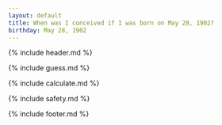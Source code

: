 ```yaml
---
layout: default
title: When was I conceived if I was born on May 28, 1902?
birthday: May 28, 1902
---
```


{% include header.md %}

{% include guess.md %}

{% include calculate.md %}

{% include safety.md %}

{% include footer.md %}



